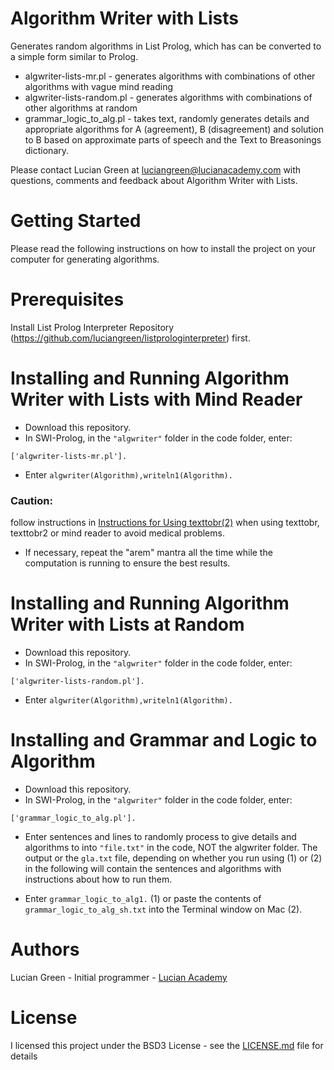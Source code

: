 # Algorithm Writer with Lists

Generates random algorithms in List Prolog, which has can be converted to a simple form similar to Prolog.

* algwriter-lists-mr.pl - generates algorithms with combinations of other algorithms with vague mind reading
* algwriter-lists-random.pl - generates algorithms with combinations of other algorithms at random
* grammar_logic_to_alg.pl - takes text, randomly generates details and appropriate algorithms for A (agreement), B (disagreement) and solution to B based on approximate parts of speech and the Text to Breasonings dictionary.

Please contact Lucian Green at <a href="mailto:luciangreen@lucianacademy.com">luciangreen@lucianacademy.com</a> with questions, comments and feedback about Algorithm Writer with Lists.

# Getting Started

Please read the following instructions on how to install the project on your computer for generating algorithms.

# Prerequisites

Install List Prolog Interpreter Repository (https://github.com/luciangreen/listprologinterpreter) first.

# Installing and Running Algorithm Writer with Lists with Mind Reader

* Download this repository.
* In SWI-Prolog, in the `"algwriter"` folder in the code folder, enter:
```
['algwriter-lists-mr.pl'].
```
* Enter `algwriter(Algorithm),writeln1(Algorithm).`

### Caution:

follow instructions in <a href="https://github.com/luciangreen/listprologinterpreter/blob/master/Instructions_for_Using_texttobr(2).pl.txt">Instructions for Using texttobr(2)</a> when using texttobr, texttobr2 or mind reader to avoid medical problems.

* If necessary, repeat the "arem" mantra all the time while the computation is running to ensure the best results.

# Installing and Running Algorithm Writer with Lists at Random

* Download this repository.
* In SWI-Prolog, in the `"algwriter"` folder in the code folder, enter:
```
['algwriter-lists-random.pl'].
```
* Enter `algwriter(Algorithm),writeln1(Algorithm).`

# Installing and Grammar and Logic to Algorithm

* Download this repository.
* In SWI-Prolog, in the `"algwriter"` folder in the code folder, enter:
```
['grammar_logic_to_alg.pl'].
```
* Enter sentences and lines to randomly process to give details and algorithms to into `"file.txt"` in the code, NOT the algwriter folder.  The output or the `gla.txt` file, depending on whether you run using (1) or (2) in the following will contain the sentences and algorithms with instructions about how to run them.

* Enter `grammar_logic_to_alg1.` (1) or paste the contents of `grammar_logic_to_alg_sh.txt` into the Terminal window on Mac (2).

# Authors

Lucian Green - Initial programmer - <a href="https://www.lucianacademy.com/">Lucian Academy</a>

# License

I licensed this project under the BSD3 License - see the <a href="LICENSE">LICENSE.md</a> file for details

